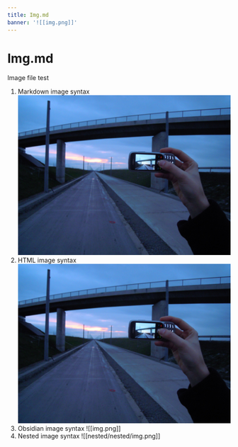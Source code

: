 ```yaml
---
title: Img.md
banner: '![[img.png]]'
---
```


# Img.md

Image file test

1. Markdown image syntax
   ![Image](./img.png)
2. HTML image syntax
   <img src="./img.png" alt="Image" />
3. Obsidian image syntax
   ![[img.png]]
4. Nested image syntax
   ![[nested/nested/img.png]]
